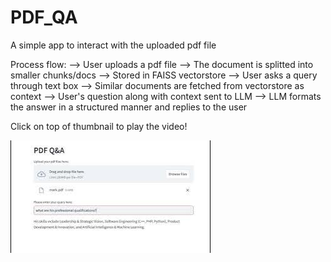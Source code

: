 # PDF_QA
A simple app to interact with the uploaded pdf file

Process flow:
--> User uploads a pdf file 
--> The document is splitted into smaller chunks/docs 
--> Stored in FAISS vectorstore 
--> User asks a query through text box 
--> Similar documents are fetched from vectorstore as context 
--> User's question along with context sent to LLM 
--> LLM formats the answer in a structured manner and replies to the user


Click on top of thumbnail to play the video!


[![Watch the Demo](mq2.jpg)](https://youtu.be/dTKOMaVdD5A)

